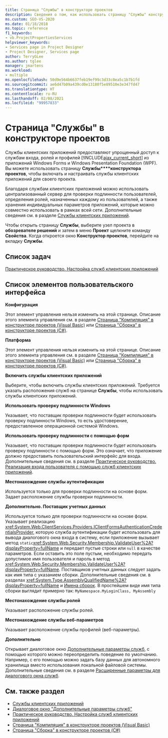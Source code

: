 ```yaml
---
title: Страница "Службы" в конструкторе проектов
description: Сведения о том, как использовать страницу "Службы" конструктора проектов, чтобы включать и настраивать службы клиентских приложений для своего проекта.
ms.custom: SEO-VS-2020
ms.date: 01/18/2018
ms.topic: reference
f1_keywords:
- vb.ProjectPropertiesServices
helpviewer_keywords:
- Services page in Project Designer
- Project Designer, Services page
author: TerryGLee
ms.author: tglee
manager: jmartens
ms.workload:
- multiple
ms.openlocfilehash: 50d9e564b6637feb19ef99c3d33c0ea5c1b7b1fd
ms.sourcegitcommit: ae6d47b09a439cd0e13180f5e89510e3e347fd47
ms.translationtype: HT
ms.contentlocale: ru-RU
ms.lasthandoff: 02/08/2021
ms.locfileid: "99957833"
---
```

# <a name="services-page-project-designer"></a>Страница "Службы" в конструкторе проектов

Службы клиентских приложений предоставляют упрощенный доступ к службам входа, ролей и профилей [!INCLUDE[ajax_current_short](../../ide/reference/includes/ajax_current_short_md.md)] из приложений Windows Forms и Windows Presentation Foundation (WPF). Вы можете использовать страницу **Службы****конструктора проектов**, чтобы включать и настраивать службы клиентских приложений для своего проекта.

Благодаря службам клиентских приложений можно использовать централизованный сервер для проверки подлинности пользователей, определения ролей, назначенных каждому из пользователей, а также хранения индивидуальных параметров приложений, которые можно совместно использовать в рамках всей сети. Дополнительные сведения см. в разделе [Службы клиентских приложений](/dotnet/framework/common-client-technologies/client-application-services).

Чтобы открыть страницу **Службы**, выберите узел проекта в **обозревателе решений** и затем в меню **Проект** щелкните команду **Свойства**. Когда откроется окно **Конструктор проектов**, перейдите на вкладку **Службы**.

## <a name="task-list"></a>Список задач

[Практическое руководство. Настройка служб клиентских приложений](/dotnet/framework/common-client-technologies/how-to-configure-client-application-services)

## <a name="uielement-list"></a>Список элементов пользовательского интерфейса

 **Конфигурация**

Этот элемент управления нельзя изменить на этой странице. Описание этого элемента управления см. в разделе [Страница "Компиляция" в конструкторе проектов (Visual Basic)](../../ide/reference/compile-page-project-designer-visual-basic.md) или [Страница "Сборка" в конструкторе проектов (C#)](../../ide/reference/build-page-project-designer-csharp.md).

 **Платформа**

Этот элемент управления нельзя изменить на этой странице. Описание этого элемента управления см. в разделе [Страница "Компиляция" в конструкторе проектов (Visual Basic)](../../ide/reference/compile-page-project-designer-visual-basic.md) или [Страница "Сборка" в конструкторе проектов (C#)](../../ide/reference/build-page-project-designer-csharp.md).

 **Включить службы клиентских приложений**

Выберите, чтобы включить службы клиентских приложений. Требуется указать расположения служб на странице **Службы**, чтобы использовать службы клиентских приложений.

 **Использовать проверку подлинности Windows**

Указывает, что поставщик проверки подлинности будет использовать проверку подлинности Windows, то есть удостоверение, предоставленное операционной системой Windows.

 **Использовать проверку подлинности с помощью форм**

Указывает, что поставщик проверки подлинности будет использовать проверку подлинности с помощью форм. Это означает, что приложение должно предоставить пользовательский интерфейс для входа. Дополнительные сведения см. в разделе [Практическое руководство. Реализация входа пользователя с помощью служб клиентских приложений](/dotnet/framework/common-client-technologies/how-to-implement-user-login-with-client-application-services).

 **Местонахождение службы аутентификации**

Используется только для проверки подлинности на основе форм. Задает расположение службы проверки подлинности.

 **Дополнительно. Поставщик учетных данных**

Используется только для проверки подлинности на основе форм. Указывает реализацию <xref:System.Web.ClientServices.Providers.IClientFormsAuthenticationCredentialsProvider>, которую служба аутентификации будет использовать для вывода диалогового окна входа в систему, если приложение вызывает метод `static`<xref:System.Web.Security.Membership.ValidateUser%2A?displayProperty=fullName> и передает пустые строки или `null` в качестве параметров. Если оставить это поле пустым, необходимо передать допустимое имя пользователя и пароль в метод <xref:System.Web.Security.Membership.ValidateUser%2A?displayProperty=fullName>. Поставщиков учетных данных следует задать как имя типа с указанием сборки. Дополнительные сведения см. в разделах <xref:System.Type.AssemblyQualifiedName%2A?displayProperty=fullName> и [Имена сборок](/dotnet/framework/app-domains/assembly-names). В простейшем виде имя типа сборки выглядит примерно так: `MyNamespace.MyLoginClass, MyAssembly`

 **Местонахождение службы ролей**

Указывает расположение службы ролей.

 **Местонахождение службы веб-параметров**

Указывает расположение службы профилей (веб-параметры).

 **Дополнительно**

Открывает диалоговое окно [Дополнительные параметры служб](../../ide/reference/advanced-settings-for-services-dialog-box.md), с помощью которого можно переопределить поведение по умолчанию. Например, с его помощью можно задать базу данных для автономного хранилища вместо использования локальной файловой системы. Дополнительные сведения см. в разделе [Расширенные параметры для диалогового окна служб](../../ide/reference/advanced-settings-for-services-dialog-box.md).

## <a name="see-also"></a>См. также раздел

- [Службы клиентских приложений](/dotnet/framework/common-client-technologies/client-application-services)
- [Диалоговое окно "Дополнительные параметры служб"](../../ide/reference/advanced-settings-for-services-dialog-box.md)
- [Практическое руководство. Настройка служб клиентских приложений](/dotnet/framework/common-client-technologies/how-to-configure-client-application-services)
- [Страница "Компиляция" в конструкторе проектов (Visual Basic)](../../ide/reference/compile-page-project-designer-visual-basic.md)
- [Страница "Сборка" в конструкторе проектов (C#)](../../ide/reference/build-page-project-designer-csharp.md)
